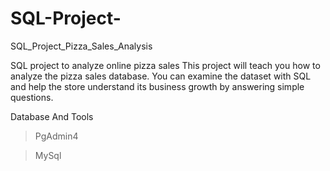 # SQL-Project-

SQL_Project_Pizza_Sales_Analysis

SQL project to analyze online pizza sales 
This project will teach you how to analyze the pizza sales  database. You can examine the dataset with SQL and help the store understand its business growth by answering simple questions.

Database And Tools 
>PgAdmin4

>MySql

